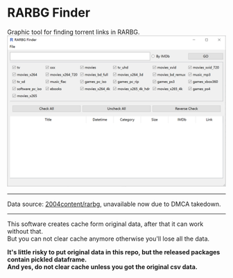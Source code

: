 RARBG Finder
==========
Graphic tool for finding torrent links in RARBG.
![](docs/images/Snipaste_2023-08-25_20-34-40.png)

----
Data source: [2004content/rarbg](https://github.com/2004content/rarbg/),
unavailable now due to DMCA takedown.

---
This software creates cache form original data, after that it can work without that.  
But you can not clear cache anymore otherwise you'll lose all the data.  

**It's little risky to put original data in this repo, but the released packages contain pickled dataframe.  
And yes, do not clear cache unless you got the original csv data.**